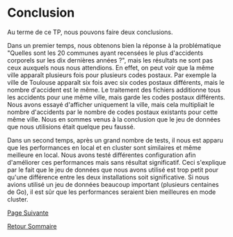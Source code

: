 # Conclusion

Au terme de ce TP, nous pouvons faire deux conclusions.

Dans un premier temps, nous obtenons bien la réponse à la problématique "Quelles sont les 20 communes ayant recensées le plus d'accidents corporels sur les dix dernières années ?", mais les résultats ne sont pas ceux auxquels nous nous attendions. En effet, on peut voir que la même ville apparaît plusieurs fois pour plusieurs codes postaux. Par exemple la ville de Toulouse apparaît six fois avec six codes postaux différents, mais le nombre d'accident est le même. Le traitement des fichiers additionne tous les accidents pour une même ville, mais garde les codes postaux différents. Nous avons essayé d'afficher uniquement la ville, mais cela multipliait le nombre d'accidents par le nombre de codes postaux existants pour cette même ville. Nous en sommes venus à la conclusion que le jeu de données que nous utilisions était quelque peu faussé.

Dans un second temps, après un grand nombre de tests,  il nous est apparu que les performances en local et en cluster sont similaires et même meilleure en local. Nous avons testé différentes configuration afin d'améliorer ces performances mais sans résultat significatif. Ceci s'explique par le fait que le jeu de données que nous avons utilisé est trop petit pour qu'une différence entre les deux installations soit significative. Si nous avions utilisé un jeu de données beaucoup important (plusieurs centaines de Go), il est sûr que les performances seraient bien meilleures en mode cluster.






[Page Suivante](https://daviddemacedo.github.io/sid_spark/biblio/)

[Retour Sommaire](https://daviddemacedo.github.io/sid_spark/)
